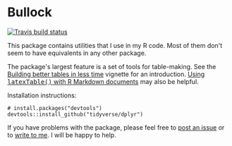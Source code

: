 # Bullock

<!-- badges: start -->
[![Travis build status](https://travis-ci.com/jbullock35/Bullock.svg?branch=master)](https://travis-ci.com/jbullock35/Bullock)
<!-- badges: end -->

This package contains utilities that I use in my R code. Most of them don't 
seem to have equivalents in any other package. 

The package's largest feature is a set of tools for table-making. See 
the [Building better tables in less time](https://jbullock35.github.io/Bullock/tables.html)
vignette for an introduction. [Using <tt>latexTable()</tt> with R Markdown documents](https://jbullock35.github.io/Bullock/tables_RMarkdown.html)
may also be helpful. 

Installation instructions: 

    # install.packages("devtools")
    devtools::install_github("tidyverse/dplyr")

If you have problems with the package, please feel free to [post an issue](https://github.com/jbullock35/Bullock/issues) or to [write to&nbsp;me](mailto:john@johnbullock.org). I will be happy to help.
